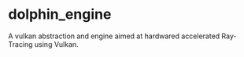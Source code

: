 # dolphin_engine

A vulkan abstraction and engine aimed at hardwared accelerated Ray-Tracing using Vulkan.
